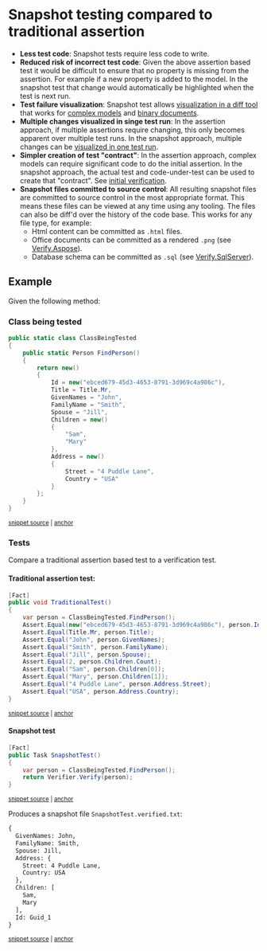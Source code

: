 <!--
GENERATED FILE - DO NOT EDIT
This file was generated by [MarkdownSnippets](https://github.com/SimonCropp/MarkdownSnippets).
Source File: /docs/mdsource/compared-to-assertion.source.md
To change this file edit the source file and then run MarkdownSnippets.
-->

# Snapshot testing compared to traditional assertion

  * **Less test code**: Snapshot tests require less code to write.
  * **Reduced risk of incorrect test code**: Given the above assertion based test it would be difficult to ensure that no property is missing from the assertion. For example if a new property is added to the model. In the snapshot test that change would automatically be highlighted when the test is next run.
  * **Test failure visualization**: Snapshot test allows [visualization in a diff tool](https://github.com/VerifyTests/DiffEngine) that works for [complex models](/docs/SecondDiff.png) and [binary documents](/docs/binary.md).
  * **Multiple changes visualized in singe test run**: In the assertion approach, if multiple assertions require changing, this only becomes apparent over multiple test runs. In the snapshot approach, multiple changes can be [visualized in one test run](/docs/SecondDiff.png).
  * **Simpler creation of test "contract"**: In the assertion approach, complex models can require significant code to do the initial assertion. In the snapshot approach, the actual test and code-under-test can be used to create that "contract". See [initial verification](#initial-verification).
  * **Snapshot files committed to source control**: All resulting snapshot files are committed to source control in the most appropriate format. This means these files can be viewed at any time using any tooling. The files can also be diff'd over the history of the code base. This works for any file type, for example:
    * Html content can be committed as `.html` files.
    * Office documents can be committed as a rendered `.png` (see [Verify.Aspose](https://github.com/VerifyTests/Verify.Aspose)).
    * Database schema can be committed as `.sql` (see [Verify.SqlServer](https://github.com/VerifyTests/Verify.SqlServer)).


## Example

Given the following method:


### Class being tested

<!-- snippet: ClassBeingTested -->
<a id='snippet-classbeingtested'></a>
```cs
public static class ClassBeingTested
{
    public static Person FindPerson()
    {
        return new()
        {
            Id = new("ebced679-45d3-4653-8791-3d969c4a986c"),
            Title = Title.Mr,
            GivenNames = "John",
            FamilyName = "Smith",
            Spouse = "Jill",
            Children = new()
            {
                "Sam",
                "Mary"
            },
            Address = new()
            {
                Street = "4 Puddle Lane",
                Country = "USA"
            }
        };
    }
}
```
<sup><a href='/src/TargetLibrary/ClassBeingTested.cs#L1-L26' title='Snippet source file'>snippet source</a> | <a href='#snippet-classbeingtested' title='Start of snippet'>anchor</a></sup>
<!-- endSnippet -->


### Tests

Compare a traditional assertion based test to a verification test.


#### Traditional assertion test:

<!-- snippet: TraditionalTest -->
<a id='snippet-traditionaltest'></a>
```cs
[Fact]
public void TraditionalTest()
{
    var person = ClassBeingTested.FindPerson();
    Assert.Equal(new("ebced679-45d3-4653-8791-3d969c4a986c"), person.Id);
    Assert.Equal(Title.Mr, person.Title);
    Assert.Equal("John", person.GivenNames);
    Assert.Equal("Smith", person.FamilyName);
    Assert.Equal("Jill", person.Spouse);
    Assert.Equal(2, person.Children.Count);
    Assert.Equal("Sam", person.Children[0]);
    Assert.Equal("Mary", person.Children[1]);
    Assert.Equal("4 Puddle Lane", person.Address.Street);
    Assert.Equal("USA", person.Address.Country);
}
```
<sup><a href='/src/Verify.Xunit.Tests/Snippets/CompareToAssert.cs#L8-L26' title='Snippet source file'>snippet source</a> | <a href='#snippet-traditionaltest' title='Start of snippet'>anchor</a></sup>
<!-- endSnippet -->


#### Snapshot test

<!-- snippet: SnapshotTest -->
<a id='snippet-snapshottest'></a>
```cs
[Fact]
public Task SnapshotTest()
{
    var person = ClassBeingTested.FindPerson();
    return Verifier.Verify(person);
}
```
<sup><a href='/src/Verify.Xunit.Tests/Snippets/CompareToAssert.cs#L28-L37' title='Snippet source file'>snippet source</a> | <a href='#snippet-snapshottest' title='Start of snippet'>anchor</a></sup>
<!-- endSnippet -->

Produces a snapshot file `SnapshotTest.verified.txt`:

<!-- snippet: CompareToAssert.SnapshotTest.verified.txt -->
<a id='snippet-CompareToAssert.SnapshotTest.verified.txt'></a>
```txt
{
  GivenNames: John,
  FamilyName: Smith,
  Spouse: Jill,
  Address: {
    Street: 4 Puddle Lane,
    Country: USA
  },
  Children: [
    Sam,
    Mary
  ],
  Id: Guid_1
}
```
<sup><a href='/src/Verify.Xunit.Tests/Snippets/CompareToAssert.SnapshotTest.verified.txt#L1-L14' title='Snippet source file'>snippet source</a> | <a href='#snippet-CompareToAssert.SnapshotTest.verified.txt' title='Start of snippet'>anchor</a></sup>
<!-- endSnippet -->

